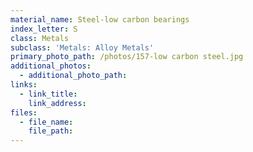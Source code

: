 ```yaml
---
material_name: Steel-low carbon bearings
index_letter: S
class: Metals
subclass: 'Metals: Alloy Metals'
primary_photo_path: /photos/157-low carbon steel.jpg
additional_photos:
  - additional_photo_path:
links:
  - link_title:
    link_address:
files:
  - file_name:
    file_path:
---
```



